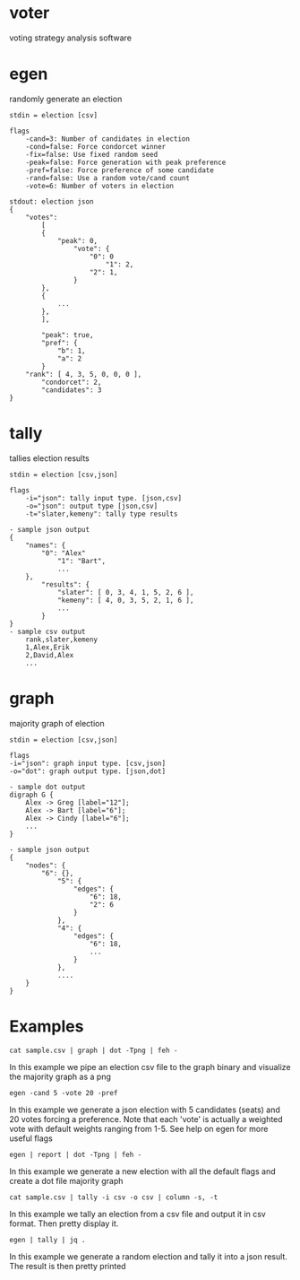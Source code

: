 voter
=====

voting strategy analysis software

egen
====
  randomly generate an election

    stdin = election [csv]

    flags
        -cand=3: Number of candidates in election
        -cond=false: Force condorcet winner
        -fix=false: Use fixed random seed
        -peak=false: Force generation with peak preference
        -pref=false: Force preference of some candidate
        -rand=false: Use a random vote/cand count
        -vote=6: Number of voters in election

    stdout: election json
    {
        "votes":
            [
            {
                "peak": 0,
                    "vote": {
                        "0": 0
                            "1": 2,
                        "2": 1,
                    }
            },
            {
                ...
            },
            ],

            "peak": true,
            "pref": {
                "b": 1,
                "a": 2
            }
        "rank": [ 4, 3, 5, 0, 0, 0 ],
            "condorcet": 2,
            "candidates": 3
    }

tally
=====
  tallies election results

    stdin = election [csv,json]

    flags
        -i="json": tally input type. [json,csv]
        -o="json": output type [json,csv]
        -t="slater,kemeny": tally type results

    - sample json output
    {
        "names": {
            "0": "Alex"
                "1": "Bart",
                ...
        },
            "results": {
                "slater": [ 0, 3, 4, 1, 5, 2, 6 ],
                "kemeny": [ 4, 0, 3, 5, 2, 1, 6 ],
                ...
            }
    }
    - sample csv output
        rank,slater,kemeny
        1,Alex,Erik
        2,David,Alex
        ...

graph
=====
  majority graph of election

    stdin = election [csv,json]

    flags
    -i="json": graph input type. [csv,json]
    -o="dot": graph output type. [json,dot]

    - sample dot output
    digraph G {
        Alex -> Greg [label="12"];
        Alex -> Bart [label="6"];
        Alex -> Cindy [label="6"];
        ...
    }

    - sample json output
    {
        "nodes": {
            "6": {},
                "5": {
                    "edges": {
                        "6": 18,
                        "2": 6
                    }
                },
                "4": {
                    "edges": {
                        "6": 18,
                        ...
                    }
                },
                ....
        }
    }

Examples
========

    cat sample.csv | graph | dot -Tpng | feh -

In this example we pipe an election csv file to the graph binary and visualize the majority graph as a png

    egen -cand 5 -vote 20 -pref

In this example we generate a json election with 5 candidates (seats) and 20 votes forcing a preference.
Note that each 'vote' is actually a weighted vote with default weights ranging from 1-5. See help on
egen for more useful flags

    egen | report | dot -Tpng | feh -

In this example we generate a new election with all the default flags and create a dot file majority graph

    cat sample.csv | tally -i csv -o csv | column -s, -t

In this example we tally an election from a csv file and output it in csv format. Then pretty display it.

    egen | tally | jq .

In this example we generate a random election and tally it into a json result. The result is then pretty printed

